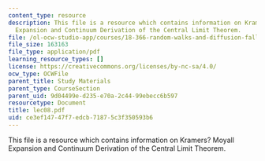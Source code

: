 ```yaml
---
content_type: resource
description: This file is a resource which contains information on Kramers? Moyall
  Expansion and Continuum Derivation of the Central Limit Theorem.
file: /ol-ocw-studio-app/courses/18-366-random-walks-and-diffusion-fall-2006/ce3ef14747f7edcb71875c3f350593b6_lec08.pdf
file_size: 163163
file_type: application/pdf
learning_resource_types: []
license: https://creativecommons.org/licenses/by-nc-sa/4.0/
ocw_type: OCWFile
parent_title: Study Materials
parent_type: CourseSection
parent_uid: 9d04499e-d235-e70a-2c44-99ebecc6b597
resourcetype: Document
title: lec08.pdf
uid: ce3ef147-47f7-edcb-7187-5c3f350593b6
---
```

This file is a resource which contains information on Kramers? Moyall Expansion and Continuum Derivation of the Central Limit Theorem.